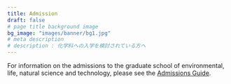 ```yaml
---
title: Admission
draft: false
# page title background image
bg_image: "images/banner/bg1.jpg"
# meta description
# description : 化学科への入学を検討されている方へ
---
```

For information on the admissions to the graduate school of environmental, life, natural science and technology, please see the [Admissions Guide](https://www.elst.okayama-u.ac.jp/en/admission/).

